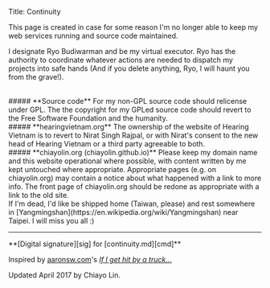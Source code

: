 Title: Continuity

This page is created in case for some reason I'm no longer able to keep my web 
services running and source code maintained.

I designate Ryo Budiwarman and be my virtual executor. Ryo has the authority to 
coordinate whatever actions are needed to dispatch my projects into safe hands
(And if you delete anything, Ryo, I will haunt you from the grave!).

<br/>
##### **Source code**
For my non-GPL source code should relicense under GPL. The the copyright for my
GPLed source code should revert to the Free Software Foundation and the humanity.

<br/>
##### **hearingvietnam.org**
The ownership of the website of Hearing Vietnam is to revert to Nirat Singh 
Rajpal, or with Nirat's consent to the new head of Hearing Vietnam or a third 
party agreeable to both.

<br/>
##### **chiayolin.org (chiayolin.github.io)**
Please keep my domain name and this website operational where possible, with 
content written by me kept untouched where appropriate. Appropriate pages 
(e.g. on chiayolin.org) may contain a notice about what happened with a link to 
more info. The front page of chiayolin.org should be redone as appropriate with 
a link to the old site.

<br/>
If I'm dead, I'd like be shipped home (Taiwan, please) and rest somewhere in 
[Yangmingshan](https://en.wikipedia.org/wiki/Yangmingshan) near Taipei. 
I will miss you all :)

<hr/>
**[Digital signature][sig] for [continuity.md][cmd]**

Inspired by [aaronsw.com](http://www.aaronsw.com/)'s
[*If I get hit by a truck...*](http://www.aaronsw.com/2002/continuity.html)

Updated April 2017 by Chiayo Lin.


[sig]: https://raw.githubusercontent.com/chiayolin/chiayolin.github.io/master/continuity.sig
[cmd]: https://github.com/chiayolin/chiayolin.github.io/blob/source/content/pages/continuity.md

